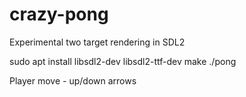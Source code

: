 # crazy-pong
Experimental two target rendering in SDL2

sudo apt install libsdl2-dev libsdl2-ttf-dev
make
./pong

Player move - up/down arrows
